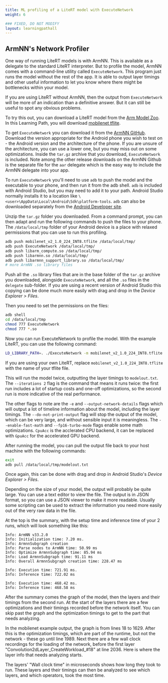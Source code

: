 ```yaml
---
title: ML profiling of a LiteRT model with ExecuteNetwork
weight: 6

### FIXED, DO NOT MODIFY
layout: learningpathall
---
```


## ArmNN's Network Profiler
One way of running LiteRT models is with ArmNN. This is available as a delegate to the standard LiteRT interpreter. But to profile the model, ArmNN comes with a command-line utility called `ExecuteNetwork`. This program just runs the model without the rest of the app. It is able to output layer timings and other useful information to let you know where there might be bottlenecks within your model.

If you are using LiteRT without ArmNN, then the output from `ExecuteNetwork` will be more of an indication than a definitive answer. But it can still be useful to spot any obvious problems.

To try this out, you can download a LiteRT model from the [Arm Model Zoo](https://github.com/ARM-software/ML-zoo). In this Learning Path, you will download [mobilenet tflite](https://github.com/ARM-software/ML-zoo/blob/master/models/image_classification/mobilenet_v2_1.0_224/tflite_int8/mobilenet_v2_1.0_224_INT8.tflite).

To get `ExecuteNetwork` you can download it from the [ArmNN GitHub](https://github.com/ARM-software/armnn/releases). Download the version appropriate for the Android phone you wish to test on - the Android version and the architecture of the phone. If you are unsure of the architecture, you can use a lower one, but you may miss out on some optimizations. Inside the `tar.gz` archive that you download, `ExecuteNetwork` is included. Note among the other release downloads on the ArmNN Github is the separate file for the `aar` delegate which is the easy way to include the ArmNN delegate into your app.

To run `ExecuteNetwork` you'll need to use `adb` to push the model and the executable to your phone, and then run it from the adb shell. `adb` is included with Android Studio, but you may need to add it to your path. Android Studio normally installs it to a location like `\<user>\AppData\Local\Android\Sdk\platform-tools`. `adb` can also be downloaded separately from the [Android Developer site](https://developer.android.com/studio/releases/platform-tools).

Unzip the `tar.gz` folder you downloaded. From a command prompt, you can then adapt and run the following commands to push the files to your phone. The `/data/local/tmp` folder of your Android device is a place with relaxed permissions that you can use to run this profiling.

```bash
adb push mobilenet_v2_1.0_224_INT8.tflite /data/local/tmp/ 
adb push ExecuteNetwork /data/local/tmp/
adb push libarm_compute.so /data/local/tmp/
adb push libarmnn.so /data/local/tmp/
adb push libarmnn_support_library.so /data/local/tmp/
# more ArmNN .so library files
```
Push all the `.so` library files that are in the base folder of the `tar.gz` archive you downloaded, alongside `ExecuteNetwork`, and all the `.so` files in the `delegate` sub-folder. If you are using a recent version of Android Studio this copying can be done much more easily with drag and drop in the *Device Explorer > Files*.

Then you need to set the permissions on the files:

```bash
adb shell       
cd /data/local/tmp
chmod 777 ExecuteNetwork    
chmod 777 *.so	   
```

Now you can run ExecuteNetwork to profile the model. With the example LiteRT, you can use the following command:

```bash
LD_LIBRARY_PATH=. ./ExecuteNetwork -m mobilenet_v2_1.0_224_INT8.tflite -c CpuAcc -T delegate --iterations 2 --do-not-print-output --enable-fast-math --fp16-turbo-mode -e --output-network-details > modelout.txt
```

If you are using your own LiteRT, replace `mobilenet_v2_1.0_224_INT8.tflite` with the name of your tflite file.

This will run the model twice, outputting the layer timings to `modelout.txt`. The `--iterations 2` flag is the command that means it runs twice: the first run includes a lot of startup costs and one-off optimizations, so the second run is more indicative of the real performance.

The other flags to note are the `-e` and `--output-network-details` flags which will output a lot of timeline information about the model, including the layer timings. The `--do-not-print-output` flag will stop the output of the model, which can be very large, and without sensible input it is meaningless. The `--enable-fast-math` and `--fp16-turbo-mode` flags enable some math optimizations. `CpuAcc` is the acclerated CPU backend, it can be replaced with `GpuAcc` for the accelerated GPU backend. 

After running the model, you can pull the output file back to your host machine with the following commands:

```bash
exit        
adb pull /data/local/tmp/modelout.txt
```
Once again, this can be done with drag and drop in Android Studio's *Device Explorer > Files*.

Depending on the size of your model, the output will probably be quite large. You can use a text editor to view the file. The output is in JSON format, so you can use a JSON viewer to make it more readable. Usually some scripting can be used to extract the information you need more easily out of the very raw data in the file.

At the top is the summary, with the setup time and inference time of your 2 runs, which will look something like this:

```text
Info: ArmNN v33.2.0
Info: Initialization time: 7.20 ms.
Info: ArmnnSubgraph creation
Info: Parse nodes to ArmNN time: 50.99 ms
Info: Optimize ArmnnSubgraph time: 85.94 ms
Info: Load ArmnnSubgraph time: 91.11 ms
Info: Overall ArmnnSubgraph creation time: 228.47 ms

Info: Execution time: 721.91 ms.
Info: Inference time: 722.02 ms

Info: Execution time: 468.42 ms.
Info: Inference time: 468.58 ms
```

After the summary comes the graph of the model, then the layers and their timings from the second run. At the start of the layers there are a few optimizations and their timings recorded before the network itself. You can skip past the graph and the optimization timings to get to the part that needs analyzing.  

In the mobilenet example output, the graph is from lines 18 to 1629. After this is the optimization timings, which are part of the runtime, but not the network - these go until line 1989. Next there are a few wall clock recordings for the loading of the network, before the first layer "Convolution2dLayer_CreateWorkload_#18" at line 2036. Here is where the layer info that needs analyzing starts.

The layers' "Wall clock time" in microseconds shows how long they took to run. These layers and their timings can then be analyzed to see which layers, and which operators, took the most time.
